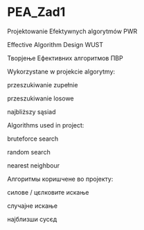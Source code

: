 # PEA_Zad1
Projektowanie Efektywnych algorytmów PWR

Effective Algorithm Design WUST

Творјење Ефективних алгоритмов ПВР

Wykorzystane w projekcie algorytmy:

przeszukiwanie zupełnie

przeszukiwanie losowe

najbliższy sąsiad

Algorithms used in project:

bruteforce search

random search

nearest neighbour

Алгоритмы коришчене во пројекту:

силове / цєлковите искање

случајне искање

најблизши сусєд

